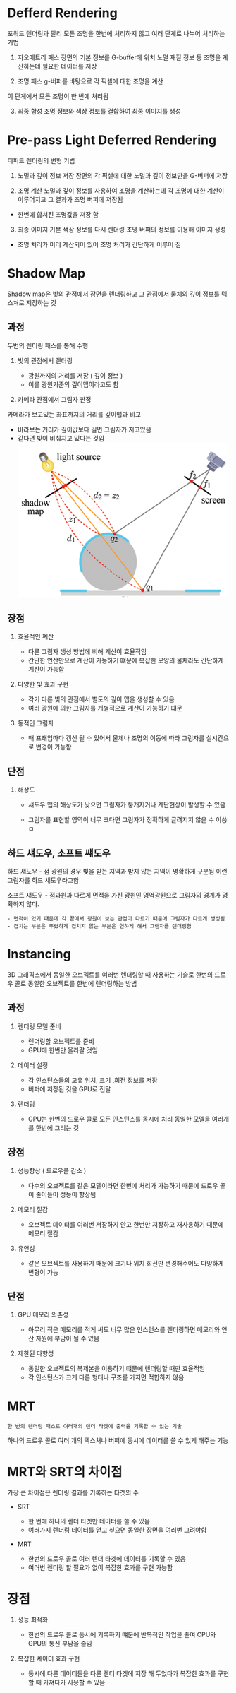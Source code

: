 # Defferd Rendering
포워드 렌더링과 달리 모든 조명을 한번에 처리하지 않고 여러 단계로 나누어 처리하는 기법

1. 자오메트리 패스
장면의 기본 정보를 G-buffer에 위치 노멀 재질 정보 등 조명을 계산하는데 필요한 데이터를 저장

2. 조명 패스
g-버퍼를 바탕으로 각 픽셀에 대한 조명을 계산

이 단계에서 모든 조명이 한 번에 처리됨

3. 최종 합성
조명 정보와 색상 정보를 결합하여 최종 이미지를 생성

# Pre-pass Light Deferred Rendering
디퍼드 렌더링의 변형 기법

1. 노멀과 깊이 정보 저장
장면의 각 픽셀에 대한 노멀과 깊이 정보만을 G-버퍼에 저장

2. 조명 계산
노멀과 깊이 정보를 사용하여 조명을 계산하는데 각 조명에 대한 계산이 이루어지고 그 결과가 조명 버퍼에 저장됨
- 한번에 합쳐진 조명값을 저장 함

3. 최종 이미지
기본 색상 정보를 다시 렌더링 조명 버퍼의 정보를 이용해 이미지 생성
- 조명 처리가 미리 계산되어 있어 조명 처리가 간단하게 이루어 짐

# Shadow Map
Shadow map은 빛의 관점에서 장면을 렌더링하고 그 관점에서 물체의 깊이 정보를 텍스쳐로 저장하는 것


## 과정
두번의 렌더링 패스를 통해 수행

1. 빛의 관점에서 렌더링
    -  광원까지의 거리를 저장 ( 깊이 정보 ) 
    - 이를 광원기준의 깊이맵이라고도 함

2. 카메라 관점에서 그림자 판정

카메라가 보고있는 좌표까지의 거리를 깊이맵과 비교
- 바라보는 거리가 깊이값보다 길면 그림자가 지고있음
- 같다면 빛이 비춰지고 있다는 것임
![alt text](rendering2.png)

## 장점
1. 효율적인 꼐산
    - 다른 그림자 생성 방법에 비해 계산이 효율적임
    - 간단한 연산만으로 계산이 가능하기 떄문에 복잡한 모양의 물체라도 간단하게 계산이 가능함

2. 다양한 빛 효과 구현
    - 각기 다른 빛의 관점에서 별도의 깊이 맵을 생성할 수 있음
    - 여러 광원에 의한 그림자를 개별적으로 계산이 가능하기 떄문

3. 동적인 그림자
    - 매 프래임마다 갱신 될 수 있어서 물체나 조명의 이동에 따라 그림자를 실시간으로 변경이 가능함

## 단점
1. 해상도
    - 섀도우 맵의 해상도가 낮으면 그림자가 뭉개지거나 계단현상이 발생할 수 있음

    - 그림자를 표현할 영역이 너무 크다면 그림자가 정확하게 글려지지 않을 수 이씅ㅁ




## 하드 섀도우, 소프트 썌도우
하드 섀도우
    - 점 광원의 경우 빛을 받는 지역과 받지 않는 지역이 명확하게 구분됨 이런 그림자를 하드 섀도우라고함

소프트 섀도우
    - 점과원과 다르게 면적을 가진 광원인 영역광원으로 그림자의 경계가 명확하지 않다.

    - 면적이 있기 때문에 각 끝에서 광원이 보는 관점이 다르기 때문에 그림자가 다르게 생성됨
    - 겹치는 부분은 뚜렸하게 겹치지 않는 부분은 연하게 해서 그램자를 렌더링함

# Instancing
3D 그래픽스에서 동일한 오브젝트를 여러번 렌더링할 때 사용하는 기술로 한번의 드로우 콜로 동일한 오브젝트를 한번에 렌더링하는 방법

## 과정
1. 렌더링 모델 준비
    - 렌더링할 오브젝트를 준비
    - GPU에 한번만 올라갈 것임

2. 데이터 설정
    - 각 인스턴스들의 고유 위치, 크기 ,회전 정보를 저장
    - 버퍼에 저장된 것을 GPU로 전달

3. 렌더링
    - GPU는 한번의 드로우 콜로 모든 인스턴스를 동시에 처리 동일한 모델을 여러개를 한번에 그리는 것

## 장점
1. 성능향상 ( 드로우콜 감소 )
    - 다수의 오브젝트를 같은 모델이라면 한번에 처리가 가능하기 때문에 드로우 콜이 줄어들어 성능이 향상됨

2. 메모리 절감
    - 오브젝트 데이터를 여러번 저장하지 안고 한번만 저장하고 재사용하기 때문에 메모리 절감

3. 유연성
    - 같은 오브젝트를 사용하기 때문에 크기나 위치 회전만 변경해주어도 다양하게 변형이 가능

## 단점
1. GPU 메모리 의존성
    - 아무리 적은 메모리를 적게 써도 너무 많은 인스턴스를 렌더링하면 메모리와 연산 자원에 부담이 될 수 있음

2. 제한된 다향성
    - 동일한 오브젝트의 복제본을 이용하기 떄문에 렌더링할 때만 효율적임
    - 각 인스턴스가 크게 다른 형태나 구조를 가지면 적합하지 않음

# MRT
    한 번의 렌더링 패스로 여러개의 렌더 타겟에 출력을 기록할 수 있는 기술

하나의 드로우 콜로 여러 개의 텍스처나 버퍼에 동시에 데이터를 쓸 수 있게 해주는 기능

# MRT와 SRT의 차이점
가장 큰 차이점은 렌더링 결과를 기록하는 타겟의 수

- SRT
    - 한 번에 하나의 렌더 타겟만 데이터를 쓸 수 있음 
    - 여러가지 렌더링 데이터를 얻고 싶으면 동일한 장면을 여러번 그려야함
    
- MRT
    - 한번의 드로우 콜로 여러 렌더 타겟에 데이터를 기록할 수 있음
    - 여러번 렌더링 할 필요가 없이 복잡한 효과를 구현 가능함

# 장점
1. 성능 최적화
    - 한번의 드로우 콜로 동시에 기록하기 떄문에 반복적인 작업을 줄여 CPU와 GPU의 통신 부담을 줄임

2. 복잡한 셰이더 효과 구현
    - 동시에 다른 데이터들을 다른 렌더 타겟에 저장 해 두었다가 복잡한 효과를 구현할 때 가져다가 사용할 수 있음